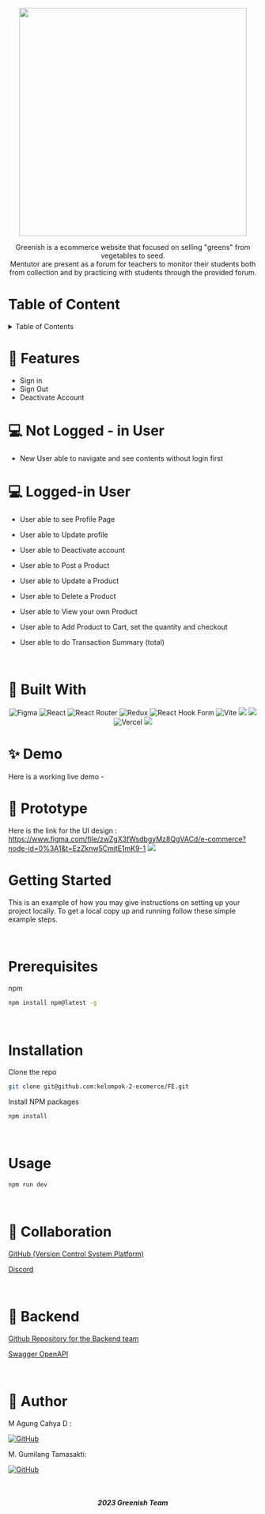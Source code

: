 <p align="center">
  <img width="460" height="460" src="https://user-images.githubusercontent.com/102293238/214918269-3f8f36ea-1b64-4198-bb0a-6a55f78b2b82.png">
</p>
<p align="center">
Greenish is a ecommerce website that focused on selling "greens" from vegetables to seed. 
<br />
Mentutor are present as a forum for teachers to monitor their students both from collection and by practicing with students through the provided forum.
</p>

# Table of Content

<details>
  <summary>Table of Contents</summary>
  
  [Features](#features)
 
 [Built with](#built-with)
  
 [Demo](#demo)
 
 [Prototype](#prototype)
 
 [Getting Started](#getting-started)
 
 [Prerequisites](#prerequisites)
 
 [Installation](#installation)
 
 [Usage](#usage)
 
 [Collaboration](#collaboration)
 
 [Backend](#backend)
 
 [Author](#author)
</details>
   
 # :key: Features

 - Sign in <br>
 - Sign Out <br>
 - Deactivate Account <br>
 
 # :computer: Not Logged - in User
 
 - New User able to navigate and see contents without login first
 
 # :computer: Logged-in User
 
 - User able to see Profile Page

 - User able to Update profile

 - User able to Deactivate account 

 - User able to Post a Product

 - User able to Update a Product

 - User able to Delete a Product
 
 - User able to View your own Product 

 - User able to Add Product to Cart, set the quantity and checkout
 
 - User able to do Transaction Summary (total)

  <br />
  
 # :hammer: Built With
 
<div align="center">

![Figma](https://img.shields.io/badge/figma-%23F24E1E.svg?style=for-the-badge&logo=figma&logoColor=white)
![React](https://img.shields.io/badge/react-%2320232a.svg?style=for-the-badge&logo=react&logoColor=%2361DAFB)
![React Router](https://img.shields.io/badge/React_Router-CA4245?style=for-the-badge&logo=react-router&logoColor=white)
![Redux](https://img.shields.io/badge/redux-%23593d88.svg?style=for-the-badge&logo=redux&logoColor=white)
![React Hook Form](https://img.shields.io/badge/React%20Hook%20Form-%23EC5990.svg?style=for-the-badge&logo=reacthookform&logoColor=white)
![Vite](https://img.shields.io/badge/vite-%23646CFF.svg?style=for-the-badge&logo=vite&logoColor=white)
<img src="https://img.shields.io/badge/Tailwind_CSS-38B2AC?style=for-the-badge&logo=tailwind-css&logoColor=white" />
<img src="https://img.shields.io/badge/DaisyUi-FFFF00?style=for-the-badge&logo=daisyui&logoColor=white" />
![Vercel](https://img.shields.io/badge/Vercel-000000?style=for-the-badge&logo=vercel&logoColor=white)
<img src="https://img.shields.io/badge/Sweet Alert-7D4698?style=for-the-badge&logo=Sweet-Alert&logoColor=white" />

</div>

# :sparkles: Demo
Here is a working live demo - 
<br />
# 🎨 Prototype
Here is the link for the UI design : https://www.figma.com/file/zwZgX3fWsdbgyMz8QgVACd/e-commerce?node-id=0%3A1&t=EzZknw5CmjtE1mK9-1
<img src="https://user-images.githubusercontent.com/102293238/214952492-ded0125b-a459-4810-a740-27cd6908e041.png">

# Getting Started

This is an example of how you may give instructions on setting up your project locally.
To get a local copy up and running follow these simple example steps.

  <br />
  
# Prerequisites

 npm
  ```sh
  npm install npm@latest -g
  ```
  <br />
 
# Installation

 Clone the repo
   ```sh
   git clone git@github.com:kelompok-2-ecomerce/FE.git
   ```
 Install NPM packages
   ```sh
   npm install
   ```
  <br />
  
# Usage

```sh
npm run dev
```
  <br />

# 🤝 Collaboration

[GitHub (Version Control System Platform)](https://github.com/kelompok-2-ecomerce)
 
[Discord](https://discord.com/)

  <br />
  
# 🧰 Backend 

 [Github Repository for the Backend team](https://github.com/kelompok-2-ecomerce/BE)

 [Swagger OpenAPI](https://app.swaggerhub.com/apis-docs/back-end-14-alterra/sosmed/1.0.0#/)

  <br />

# 🤖 Author

 M Agung Cahya D :

  [![GitHub](https://img.shields.io/badge/-Agung-black?style=for-the-badge&logo=github&logoColor=white)](https://github.com/agungcahya122) 

 M. Gumilang Tamasakti:

  [![GitHub](https://img.shields.io/badge/-Tama-black?style=for-the-badge&logo=github&logoColor=white)](https://github.com/tamasakti) 

  <br />
  
<h5>
<p align="center">2023 Greenish Team </p>
</h5>

